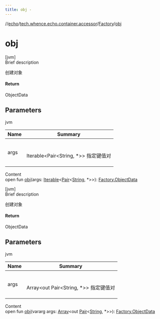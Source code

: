 ```yaml
---
title: obj -
---
```

//[echo](../../index.md)/[tech.whence.echo.container.accessor](../index.md)/[Factory](index.md)/[obj](obj.md)



# obj  
[jvm]  
Brief description  


创建对象



#### Return  


ObjectData



## Parameters  
  
jvm  
  
|  Name|  Summary| 
|---|---|
| args| <br><br>Iterable<Pair<String, *>> 指定键值对<br><br>
  
  
Content  
open fun [obj](obj.md)(args: [Iterable](https://kotlinlang.org/api/latest/jvm/stdlib/kotlin.collections/-iterable/index.html)<[Pair](https://kotlinlang.org/api/latest/jvm/stdlib/kotlin/-pair/index.html)<[String](https://kotlinlang.org/api/latest/jvm/stdlib/kotlin/-string/index.html), *>>): [Factory.ObjectData](-object-data/index.md)  


[jvm]  
Brief description  


创建对象



#### Return  


ObjectData



## Parameters  
  
jvm  
  
|  Name|  Summary| 
|---|---|
| args| <br><br>Array<out Pair<String, *>> 指定键值对<br><br>
  
  
Content  
open fun [obj](obj.md)(vararg args: [Array](https://kotlinlang.org/api/latest/jvm/stdlib/kotlin/-array/index.html)<out [Pair](https://kotlinlang.org/api/latest/jvm/stdlib/kotlin/-pair/index.html)<[String](https://kotlinlang.org/api/latest/jvm/stdlib/kotlin/-string/index.html), *>>): [Factory.ObjectData](-object-data/index.md)  



